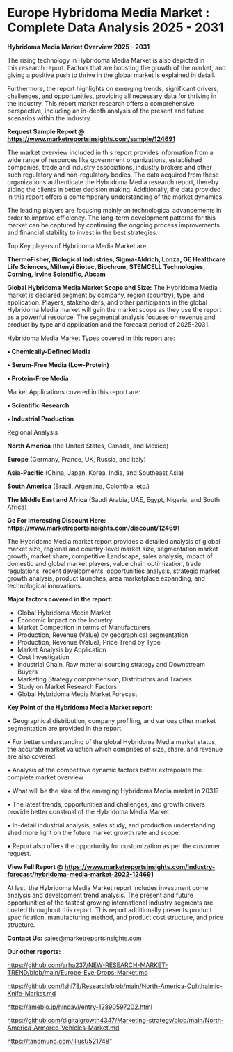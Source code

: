 # Europe Hybridoma Media Market : Complete Data Analysis 2025 - 2031

<Strong> Hybridoma Media Market Overview 2025 - 2031</strong>

The rising technology in Hybridoma Media Market is also depicted in this research report. Factors that are boosting the growth of the market, and giving a positive push to thrive in the global market is explained in detail.

Furthermore, the report highlights on emerging trends, significant drivers, challenges, and opportunities, providing all necessary data for thriving in the industry. This report market research offers a comprehensive perspective, including an in-depth analysis of the present and future scenarios within the industry.

<strong>Request Sample Report @ <a href=https://www.marketreportsinsights.com/sample/124691>https://www.marketreportsinsights.com/sample/124691</a></strong>

The market overview included in this report provides information from a wide range of resources like government organizations, established companies, trade and industry associations, industry brokers and other such regulatory and non-regulatory bodies. The data acquired from these organizations authenticate the Hybridoma Media research report, thereby aiding the clients in better decision making. Additionally, the data provided in this report offers a contemporary understanding of the market dynamics.

The leading players are focusing mainly on technological advancements in order to improve efficiency. The long-term development patterns for this market can be captured by continuing the ongoing process improvements and financial stability to invest in the best strategies.

Top Key players of Hybridoma Media Market are:

<strong>ThermoFisher, Biological Industries, Sigma-Aldrich, Lonza, GE Healthcare Life Sciences, Miltenyi Biotec, Biochrom, STEMCELL Technologies, Corning, Irvine Scientific, Abcam</strong>

<strong><b>Global Hybridoma Media Market Scope and Size:</b></strong>
The Hybridoma Media market is declared segment by company, region (country), type, and application. Players, stakeholders, and other participants in the global Hybridoma Media market will gain the market scope as they use the report as a powerful resource. The segmental analysis focuses on revenue and product by type and application and the forecast period of 2025-2031.

Hybridoma Media Market Types covered in this report are:

<strong>• Chemically-Defined Media

• Serum-Free Media (Low-Protein)

• Protein-Free Media</strong>

Market Applications covered in this report are:

<strong>• Scientific Research

• Industrial Production</strong> 

Regional Analysis

<strong>North America</strong> (the United States, Canada, and Mexico)

<strong>Europe</strong> (Germany, France, UK, Russia, and Italy)

<strong>Asia-Pacific</strong> (China, Japan, Korea, India, and Southeast Asia)

<strong>South America</strong> (Brazil, Argentina, Colombia, etc.)

<strong>The Middle East and Africa</strong> (Saudi Arabia, UAE, Egypt, Nigeria, and South Africa)

<strong>Go For Interesting Discount Here: <a href=https://www.marketreportsinsights.com/discount/124691>https://www.marketreportsinsights.com/discount/124691</a></strong>

The Hybridoma Media market report provides a detailed analysis of global market size, regional and country-level market size, segmentation market growth, market share, competitive Landscape, sales analysis, impact of domestic and global market players, value chain optimization, trade regulations, recent developments, opportunities analysis, strategic market growth analysis, product launches, area marketplace expanding, and technological innovations.

<strong><b>Major factors covered in the report:</b></strong>
<ul>
  <li>Global Hybridoma Media Market </li>
  <li>Economic Impact on the Industry</li>
  <li>Market Competition in terms of Manufacturers</li>
  <li>Production, Revenue (Value) by geographical segmentation</li>
  <li>Production, Revenue (Value), Price Trend by Type</li>
  <li>Market Analysis by Application</li>
  <li>Cost Investigation</li>
  <li>Industrial Chain, Raw material sourcing strategy and Downstream Buyers</li>
  <li>Marketing Strategy comprehension, Distributors and Traders</li>
  <li>Study on Market Research Factors</li>
  <li>Global Hybridoma Media Market Forecast</li>
</ul>

<strong><b>Key Point of the Hybridoma Media Market report:</b></strong>

• Geographical distribution, company profiling, and various other market segmentation are provided in the report.

• For better understanding of the global Hybridoma Media market status, the accurate market valuation which comprises of size, share, and revenue are also covered.

• Analysis of the competitive dynamic factors better extrapolate the complete market overview

• What will be the size of the emerging Hybridoma Media market in 2031?

• The latest trends, opportunities and challenges, and growth drivers provide better construal of the Hybridoma Media Market.

• In-detail industrial analysis, sales study, and production understanding shed more light on the future market growth rate and scope.

• Report also offers the opportunity for customization as per the customer request.

<strong><b>View Full Report @ <a href=https://www.marketreportsinsights.com/industry-forecast/hybridoma-media-market-2022-124691>https://www.marketreportsinsights.com/industry-forecast/hybridoma-media-market-2022-124691</a></b></strong>


At last, the Hybridoma Media Market report includes investment come analysis and development trend analysis. The present and future opportunities of the fastest growing international industry segments are coated throughout this report. This report additionally presents product specification, manufacturing method, and product cost structure, and price structure.

<strong>Contact Us:</strong>
sales@marketreportsinsights.com

<strong>Our other reports:</strong>

<a href=https://github.com/arha237/NEW-RESEARCH-MARKET-TREND/blob/main/Europe-Eye-Drops-Market.md>https://github.com/arha237/NEW-RESEARCH-MARKET-TREND/blob/main/Europe-Eye-Drops-Market.md</a>

<a href=https://github.com/Ishi78/Research/blob/main/North-America-Ophthalmic-Knife-Market.md>https://github.com/Ishi78/Research/blob/main/North-America-Ophthalmic-Knife-Market.md</a>

<a href=https://ameblo.jp/hindavi/entry-12890597202.html>https://ameblo.jp/hindavi/entry-12890597202.html</a>

<a href=https://github.com/digitalgrowth4347/Marketing-strategy/blob/main/North-America-Armored-Vehicles-Market.md>https://github.com/digitalgrowth4347/Marketing-strategy/blob/main/North-America-Armored-Vehicles-Market.md</a>

<a href=https://tanomuno.com/illust/521748>https://tanomuno.com/illust/521748</a>"
